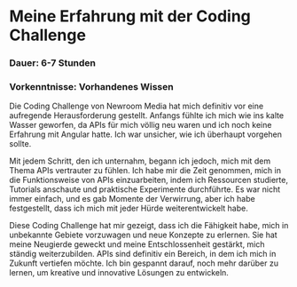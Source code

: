 # Meine Erfahrung mit der Coding Challenge


### Dauer: 6-7 Stunden
### Vorkenntnisse: Vorhandenes Wissen

Die Coding Challenge von Newroom Media hat mich definitiv vor eine aufregende Herausforderung gestellt. Anfangs fühlte ich mich wie ins kalte Wasser geworfen, da APIs für mich völlig neu waren und ich noch keine Erfahrung mit Angular hatte. Ich war unsicher, wie ich überhaupt vorgehen sollte.

Mit jedem Schritt, den ich unternahm, begann ich jedoch, mich mit dem Thema APIs vertrauter zu fühlen. Ich habe mir die Zeit genommen, mich in die Funktionsweise von APIs einzuarbeiten, indem ich Ressourcen studierte, Tutorials anschaute und praktische Experimente durchführte. Es war nicht immer einfach, und es gab Momente der Verwirrung, aber ich habe festgestellt, dass ich mich mit jeder Hürde weiterentwickelt habe.



Diese Coding Challenge hat mir gezeigt, dass ich die Fähigkeit habe, mich in unbekannte Gebiete vorzuwagen und neue Konzepte zu erlernen. Sie hat meine Neugierde geweckt und meine Entschlossenheit gestärkt, mich ständig weiterzubilden. APIs sind definitiv ein Bereich, in dem ich mich in Zukunft vertiefen möchte. Ich bin gespannt darauf, noch mehr darüber zu lernen, um kreative und innovative Lösungen zu entwickeln.
